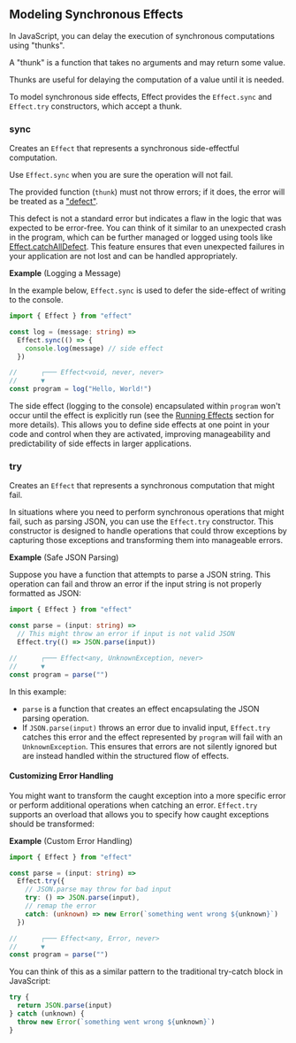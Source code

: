 ## Modeling Synchronous Effects

In JavaScript, you can delay the execution of synchronous computations using "thunks".

<Aside type="note" title="Thunks">
  A "thunk" is a function that takes no arguments and may return some
  value.
</Aside>

Thunks are useful for delaying the computation of a value until it is needed.

To model synchronous side effects, Effect provides the `Effect.sync` and `Effect.try` constructors, which accept a thunk.

### sync

Creates an `Effect` that represents a synchronous side-effectful computation.

Use `Effect.sync` when you are sure the operation will not fail.

The provided function (`thunk`) must not throw errors; if it does, the error will be treated as a ["defect"](/docs/error-management/unexpected-errors/).

This defect is not a standard error but indicates a flaw in the logic that was expected to be error-free.
You can think of it similar to an unexpected crash in the program, which can be further managed or logged using tools like [Effect.catchAllDefect](/docs/error-management/unexpected-errors/#catchalldefect).
This feature ensures that even unexpected failures in your application are not lost and can be handled appropriately.

**Example** (Logging a Message)

In the example below, `Effect.sync` is used to defer the side-effect of writing to the console.

```ts twoslash
import { Effect } from "effect"

const log = (message: string) =>
  Effect.sync(() => {
    console.log(message) // side effect
  })

//      ┌─── Effect<void, never, never>
//      ▼
const program = log("Hello, World!")
```

The side effect (logging to the console) encapsulated within `program` won't occur until the effect is explicitly run (see the [Running Effects](/docs/getting-started/running-effects/) section for more details). This allows you to define side effects at one point in your code and control when they are activated, improving manageability and predictability of side effects in larger applications.

### try

Creates an `Effect` that represents a synchronous computation that might fail.

In situations where you need to perform synchronous operations that might fail, such as parsing JSON, you can use the `Effect.try` constructor.
This constructor is designed to handle operations that could throw exceptions by capturing those exceptions and transforming them into manageable errors.

**Example** (Safe JSON Parsing)

Suppose you have a function that attempts to parse a JSON string. This operation can fail and throw an error if the input string is not properly formatted as JSON:

```ts twoslash
import { Effect } from "effect"

const parse = (input: string) =>
  // This might throw an error if input is not valid JSON
  Effect.try(() => JSON.parse(input))

//      ┌─── Effect<any, UnknownException, never>
//      ▼
const program = parse("")
```

In this example:

- `parse` is a function that creates an effect encapsulating the JSON parsing operation.
- If `JSON.parse(input)` throws an error due to invalid input, `Effect.try` catches this error and the effect represented by `program` will fail with an `UnknownException`. This ensures that errors are not silently ignored but are instead handled within the structured flow of effects.

#### Customizing Error Handling

You might want to transform the caught exception into a more specific error or perform additional operations when catching an error. `Effect.try` supports an overload that allows you to specify how caught exceptions should be transformed:

**Example** (Custom Error Handling)

```ts twoslash {8}
import { Effect } from "effect"

const parse = (input: string) =>
  Effect.try({
    // JSON.parse may throw for bad input
    try: () => JSON.parse(input),
    // remap the error
    catch: (unknown) => new Error(`something went wrong ${unknown}`)
  })

//      ┌─── Effect<any, Error, never>
//      ▼
const program = parse("")
```

You can think of this as a similar pattern to the traditional try-catch block in JavaScript:

```ts showLineNumbers=false
try {
  return JSON.parse(input)
} catch (unknown) {
  throw new Error(`something went wrong ${unknown}`)
}
```
